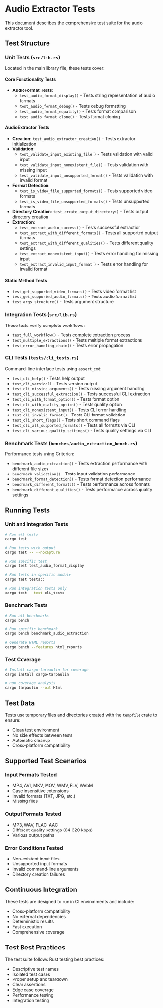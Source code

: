 # Audio Extractor Tests

This document describes the comprehensive test suite for the audio extractor tool.

## Test Structure

### Unit Tests (`src/lib.rs`)
Located in the main library file, these tests cover:

#### Core Functionality Tests
- **AudioFormat Tests**: 
  - `test_audio_format_display()` - Tests string representation of audio formats
  - `test_audio_format_debug()` - Tests debug formatting
  - `test_audio_format_equality()` - Tests format comparison
  - `test_audio_format_clone()` - Tests format cloning

#### AudioExtractor Tests
- **Creation**: `test_audio_extractor_creation()` - Tests extractor initialization
- **Validation**: 
  - `test_validate_input_existing_file()` - Tests validation with valid input
  - `test_validate_input_nonexistent_file()` - Tests validation with missing input
  - `test_validate_input_unsupported_format()` - Tests validation with invalid format
- **Format Detection**:
  - `test_is_video_file_supported_formats()` - Tests supported video formats
  - `test_is_video_file_unsupported_formats()` - Tests unsupported formats
- **Directory Creation**: `test_create_output_directory()` - Tests output directory creation
- **Extraction**:
  - `test_extract_audio_success()` - Tests successful extraction
  - `test_extract_with_different_formats()` - Tests all supported output formats
  - `test_extract_with_different_qualities()` - Tests different quality settings
  - `test_extract_nonexistent_input()` - Tests error handling for missing input
  - `test_extract_invalid_input_format()` - Tests error handling for invalid format

#### Static Method Tests
- `test_get_supported_video_formats()` - Tests video format list
- `test_get_supported_audio_formats()` - Tests audio format list
- `test_args_structure()` - Tests argument structure

### Integration Tests (`src/lib.rs`)
These tests verify complete workflows:
- `test_full_workflow()` - Tests complete extraction process
- `test_multiple_extractions()` - Tests multiple format extractions
- `test_error_handling_chain()` - Tests error propagation

### CLI Tests (`tests/cli_tests.rs`)
Command-line interface tests using `assert_cmd`:
- `test_cli_help()` - Tests help output
- `test_cli_version()` - Tests version output
- `test_cli_missing_arguments()` - Tests missing argument handling
- `test_cli_successful_extraction()` - Tests successful CLI extraction
- `test_cli_with_format_option()` - Tests format option
- `test_cli_with_quality_option()` - Tests quality option
- `test_cli_nonexistent_input()` - Tests CLI error handling
- `test_cli_invalid_format()` - Tests CLI format validation
- `test_cli_short_flags()` - Tests short command flags
- `test_cli_all_supported_formats()` - Tests all formats via CLI
- `test_cli_various_quality_settings()` - Tests quality settings via CLI

### Benchmark Tests (`benches/audio_extraction_bench.rs`)
Performance tests using Criterion:
- `benchmark_audio_extraction()` - Tests extraction performance with different file sizes
- `benchmark_validation()` - Tests input validation performance
- `benchmark_format_detection()` - Tests format detection performance
- `benchmark_different_formats()` - Tests performance across formats
- `benchmark_different_qualities()` - Tests performance across quality settings

## Running Tests

### Unit and Integration Tests
```bash
# Run all tests
cargo test

# Run tests with output
cargo test -- --nocapture

# Run specific test
cargo test test_audio_format_display

# Run tests in specific module
cargo test tests::

# Run integration tests only
cargo test --test cli_tests
```

### Benchmark Tests
```bash
# Run all benchmarks
cargo bench

# Run specific benchmark
cargo bench benchmark_audio_extraction

# Generate HTML reports
cargo bench --features html_reports
```

### Test Coverage
```bash
# Install cargo-tarpaulin for coverage
cargo install cargo-tarpaulin

# Run coverage analysis
cargo tarpaulin --out Html
```

## Test Data

Tests use temporary files and directories created with the `tempfile` crate to ensure:
- Clean test environment
- No side effects between tests
- Automatic cleanup
- Cross-platform compatibility

## Supported Test Scenarios

### Input Formats Tested
- MP4, AVI, MKV, MOV, WMV, FLV, WebM
- Case insensitive extensions
- Invalid formats (TXT, JPG, etc.)
- Missing files

### Output Formats Tested
- MP3, WAV, FLAC, AAC
- Different quality settings (64-320 kbps)
- Various output paths

### Error Conditions Tested
- Non-existent input files
- Unsupported input formats
- Invalid command-line arguments
- Directory creation failures

## Continuous Integration

These tests are designed to run in CI environments and include:
- Cross-platform compatibility
- No external dependencies
- Deterministic results
- Fast execution
- Comprehensive coverage

## Test Best Practices

The test suite follows Rust testing best practices:
- Descriptive test names
- Isolated test cases
- Proper setup and teardown
- Clear assertions
- Edge case coverage
- Performance testing
- Integration testing
